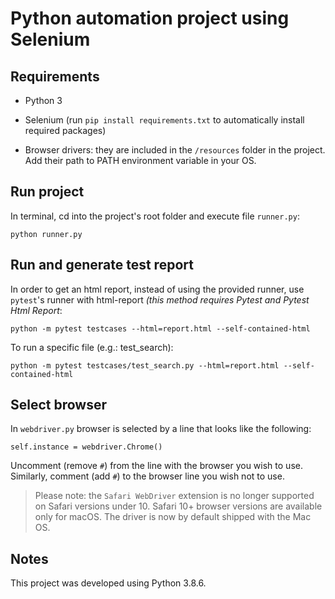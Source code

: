 # Python automation project using Selenium

## Requirements

* Python 3

* Selenium (run `pip install requirements.txt` to automatically install required packages)

* Browser drivers: they are included in the `/resources` folder in the project. Add their path to PATH environment variable in your OS.

## Run project

In terminal, cd into the project's root folder and execute file `runner.py`:

`python runner.py`

## Run and generate test report

In order to get an html report, instead of using the provided runner, use `pytest`'s runner with html-report _(this method requires Pytest and Pytest Html Report_:

`python -m pytest testcases --html=report.html --self-contained-html`

To run a specific file (e.g.: test_search):

`python -m pytest testcases/test_search.py --html=report.html --self-contained-html`

## Select browser

In `webdriver.py` browser is selected by a line that looks like the following:

`self.instance = webdriver.Chrome()`

Uncomment (remove `#`) from the line with the browser you wish to use. Similarly, comment (add `#`) to the browser line you wish not to use.

> Please note: the `Safari WebDriver` extension is no longer supported on Safari versions under 10. Safari 10+ browser versions are available only for macOS. The driver is now by default shipped with the Mac OS.

## Notes

This project was developed using Python 3.8.6.
